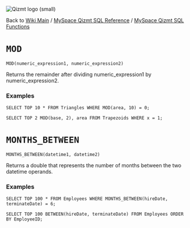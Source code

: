 <a href='Hidden comment: Image:'></a><img src='http://qizmt.googlecode.com/svn/wiki/images/Qizmt_logo_small.png' alt='Qizmt logo (small)' />

Back to <a href='Hidden comment: Link:'></a>[Wiki Main](Main.md) / [MySpace Qizmt SQL Reference](MySpaceQizmtSQLReference.md) / [MySpace Qizmt SQL Functions](MySpaceQizmtSQLReferenceFunction.md)



# `MOD` #

```
MOD(numeric_expression1, numeric_expression2) 
```

Returns the remainder after dividing numeric\_expression1 by numeric\_expression2.

### Examples ###

```
SELECT TOP 10 * FROM Triangles WHERE MOD(area, 10) = 0;
```

```
SELECT TOP 2 MOD(base, 2), area FROM Trapezoids WHERE x = 1;
```

# `MONTHS_BETWEEN` #

```
MONTHS_BETWEEN(datetime1, datetime2) 
```

Returns a double that represents the number of months between the two datetime operands.

### Examples ###

```
SELECT TOP 100 * FROM Employees WHERE MONTHS_BETWEEN(hireDate, terminateDate) = 6;
```

```
SELECT TOP 100 BETWEEN(hireDate, terminateDate) FROM Employees ORDER BY EmployeeID;
```



